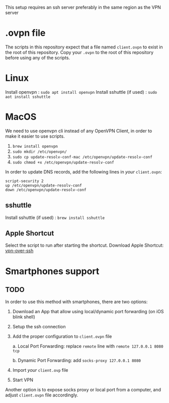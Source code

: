 This setup requires an ssh server preferably in the same region as the VPN server
# .ovpn file
The scripts in this repository expect that a file named `client.ovpn` to exist in the root of this repository. 
Copy your `.ovpn` to the root of this repository before using any of the scripts.
 
# Linux

Install openvpn : `sudo apt install openvpn`
Install sshuttle (if used) : `sudo aot install sshuttle`

# MacOS

We need to use openvpn cli instead of any OpenVPN Client, in order to make it easier to use scripts.

1. `brew install openvpn`
2. `sudo mkdir /etc/openvpn/`
3. `sudo cp update-resolv-conf-mac /etc/openvpn/update-resolv-conf`
4. `sudo chmod +x /etc/openvpn/update-resolv-conf`

In order to update DNS records, add the following lines in _your_ `client.ovpn`:

```
script-security 2
up /etc/openvpn/update-resolv-conf
down /etc/openvpn/update-resolv-conf
```

## sshuttle

Install sshuttle (if used) : `brew install sshuttle`

## Apple Shortcut

Select the script to run after starting the shortcut.
Download Apple Shortcut: [vpn-over-ssh](https://www.icloud.com/shortcuts/3a1d84d011614a1cb9fdaf33dc6404f1)

# Smartphones support

## TODO

In order to use this method with smartphones, there are two options:

1. Download an App that allow using local/dynamic port forwarding (on iOS blink shell)
2. Setup the ssh connection
3. Add the proper configuration to `client.ovpn` file

   a. Local Port Forwarding: replace `remote` line with `remote 127.0.0.1 8080 tcp`

   b. Dynamic Port Forwarding: add `socks-proxy 127.0.0.1 8080`

4. Import _your_ `client.ovp` file

5. Start VPN

Another option is to expose socks proxy or local port from a computer, and adjust `client.ovpn` file accordingly.

